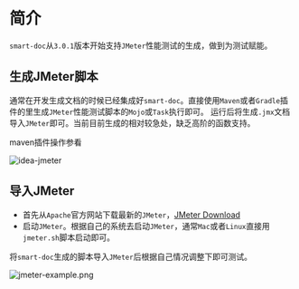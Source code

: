 # 简介

`smart-doc`从`3.0.1`版本开始支持`JMeter`性能测试的生成，做到为测试赋能。

## 生成JMeter脚本
通常在开发生成文档的时候已经集成好`smart-doc`。直接使用`Maven`或者`Gradle`插件的里生成`JMeter`性能测试脚本的`Mojo`或`Task`执行即可。
运行后将生成`.jmx`文档导入`JMeter`即可。当前目前生成的相对较急处，缺乏高阶的函数支持。

maven插件操作参看

![idea-jmeter](https://github.com/smart-doc-group/smart-doc-group.github.io/raw/master/docs/_images/idea-jmeter.png)
## 导入JMeter
- 首先从`Apache`官方网站下载最新的`JMeter`，[JMeter Download](https://jmeter.apache.org/download_jmeter.cgi)
- 启动`JMeter`。根据自己的系统去启动`JMeter`，通常`Mac`或者`Linux`直接用`jmeter.sh`脚本启动即可。

将`smart-doc`生成的脚本导入`JMeter`后根据自己情况调整下即可测试。

![jmeter-example.png](https://github.com/smart-doc-group/smart-doc-group.github.io/raw/master/docs/_images/jmeter-example.png)

